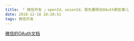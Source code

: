 ```yaml
---
title: 「 微信开发 」openId，unionId，首先要明白OAuth那些事儿
date: 2018-12-18 18:28:51
tags: 微信开发
---
```

[微信的OAuth文档](https://mp.weixin.qq.com/wiki?t=resource/res_main&id=mp1421140842)
